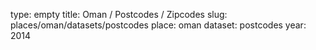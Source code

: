 type: empty
title: Oman / Postcodes / Zipcodes
slug: places/oman/datasets/postcodes
place: oman
dataset: postcodes
year: 2014
